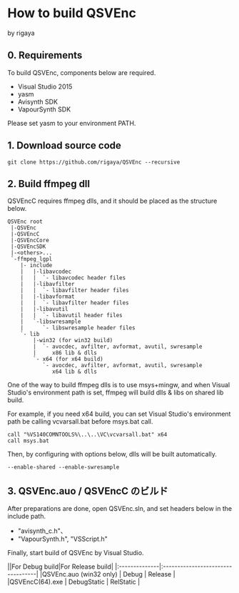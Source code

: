 
# How to build QSVEnc
by rigaya  

## 0. Requirements
To build QSVEnc, components below are required.

- Visual Studio 2015
- yasm
- Avisynth SDK
- VapourSynth SDK

Please set yasm to your environment PATH.

## 1. Download source code

```Batchfile
git clone https://github.com/rigaya/QSVEnc --recursive
```

## 2. Build ffmpeg dll

QSVEncC requires ffmpeg dlls, and it should be placed as the structure below.
```
QSVEnc root
 |-QSVEnc
 |-QSVEncC
 |-QSVEncCore
 |-QSVEncSDK
 |-<others>...
 `-ffmpeg_lgpl
    |- include
    |   |-libavcodec
    |   |  `- libavcodec header files
    |   |-libavfilter
    |   |  `- libavfilter header files
    |   |-libavformat
    |   |  `- libavfilter header files
    |   |-libavutil
    |   |  `- libavutil header files
    |   `-libswresample
    |      `- libswresample header files
    `- lib
        |-win32 (for win32 build)
        |  `- avocdec, avfilter, avformat, avutil, swresample
        |     x86 lib & dlls
        `- x64 (for x64 build)
           `- avocdec, avfilter, avformat, avutil, swresample
              x64 lib & dlls
```

One of the way to build ffmpeg dlls is to use msys+mingw, and when Visual Studio's environment path is set, ffmpeg will build dlls & libs on shared lib build.

For example, if you need x64 build, you can set Visual Studio's environment path be calling vcvarsall.bat before msys.bat call.

```Batchfile
call "%VS140COMNTOOLS%\..\..\VC\vcvarsall.bat" x64
call msys.bat
```
Then, by configuring with options below, dlls will be built automatically.
```
--enable-shared --enable-swresample
```


## 3. QSVEnc.auo / QSVEncC のビルド

After preparations are done, open QSVEnc.sln, and set headers below in the include path.

 - "avisynth_c.h"、
 - "VapourSynth.h", "VSScript.h"

Finally, start build of QSVEnc by Visual Studio.

||For Debug build|For Release build|
|:--------------|:----------------------------------|
|QSVEnc.auo (win32 only) | Debug | Release |
|QSVEncC(64).exe | DebugStatic | RelStatic |
